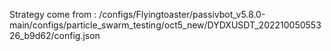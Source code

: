 Strategy come from : /configs/Flyingtoaster/passivbot_v5.8.0-main/configs/particle_swarm_testing/oct5_new/DYDXUSDT_20221005055326_b9d62/config.json